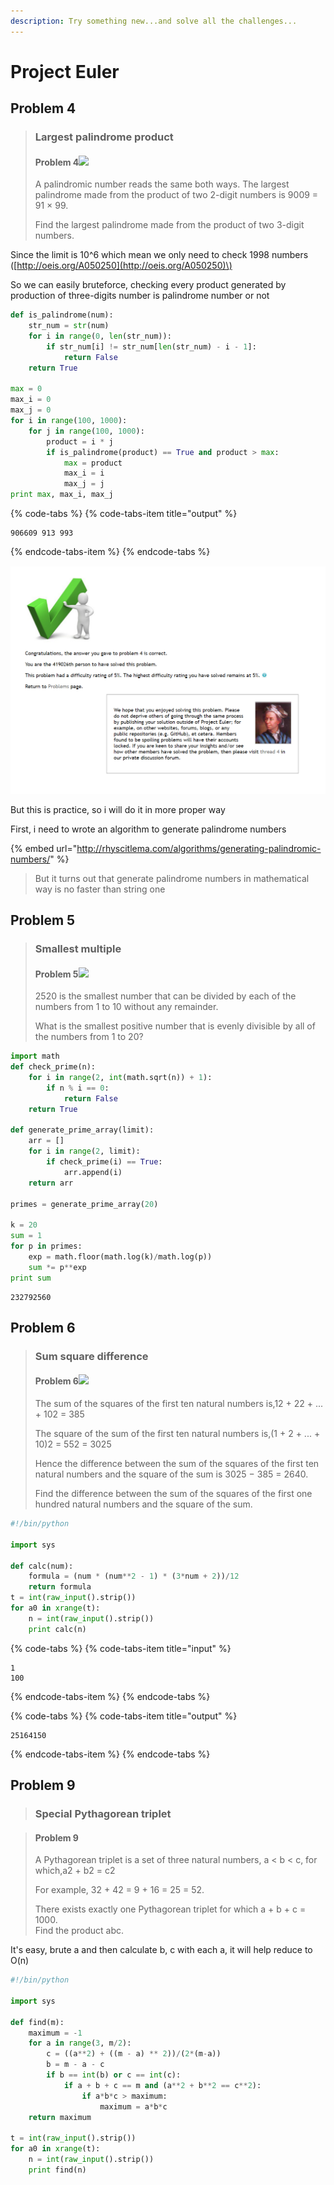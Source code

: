 ```yaml
---
description: Try something new...and solve all the challenges...
---
```


# Project Euler

## Problem 4

> ### Largest palindrome product
>
> #### Problem 4![](https://projecteuler.net/images/icon_info.png)
>
> A palindromic number reads the same both ways. The largest palindrome made from the product of two 2-digit numbers is 9009 = 91 × 99.
>
> Find the largest palindrome made from the product of two 3-digit numbers.

Since the limit is 10^6 which mean we only need to check 1998 numbers \([http://oeis.org/A050250](http://oeis.org/A050250)\)

So we can easily bruteforce, checking every product generated by production of three-digits number is palindrome number or not

 

```python
def is_palindrome(num):
	str_num = str(num)
	for i in range(0, len(str_num)):
		if str_num[i] != str_num[len(str_num) - i - 1]:
			return False
	return True

max = 0
max_i = 0
max_j = 0
for i in range(100, 1000):
	for j in range(100, 1000):
		product = i * j
		if is_palindrome(product) == True and product > max:
			max = product
			max_i = i
			max_j = j
print max, max_i, max_j
```



{% code-tabs %}
{% code-tabs-item title="output" %}
```text
906609 913 993
```
{% endcode-tabs-item %}
{% endcode-tabs %}



![](.gitbook/assets/image%20%28133%29.png)

But this is practice, so i will do it in more proper way

First, i need to wrote an algorithm to generate palindrome numbers

{% embed url="http://rhyscitlema.com/algorithms/generating-palindromic-numbers/" %}

> But it turns out that generate palindrome numbers in mathematical way is no faster than string one



## Problem 5

> ### Smallest multiple
>
> #### Problem 5![](https://projecteuler.net/images/icon_info.png)
>
> 2520 is the smallest number that can be divided by each of the numbers from 1 to 10 without any remainder.
>
> What is the smallest positive number that is evenly divisible by all of the numbers from 1 to 20?

```python
import math
def check_prime(n):
	for i in range(2, int(math.sqrt(n)) + 1):
		if n % i == 0:
			return False
	return True

def generate_prime_array(limit):
	arr = []
	for i in range(2, limit):
		if check_prime(i) == True:
			arr.append(i)
	return arr

primes = generate_prime_array(20)

k = 20
sum = 1
for p in primes:
	exp = math.floor(math.log(k)/math.log(p))
	sum *= p**exp
print sum
```

```text
232792560
```



## Problem 6

> ### Sum square difference
>
> #### Problem 6![](https://projecteuler.net/images/icon_info.png)
>
> The sum of the squares of the first ten natural numbers is,12 + 22 + ... + 102 = 385
>
> The square of the sum of the first ten natural numbers is,\(1 + 2 + ... + 10\)2 = 552 = 3025
>
> Hence the difference between the sum of the squares of the first ten natural numbers and the square of the sum is 3025 − 385 = 2640.
>
> Find the difference between the sum of the squares of the first one hundred natural numbers and the square of the sum.

```python
#!/bin/python

import sys

def calc(num):
    formula = (num * (num**2 - 1) * (3*num + 2))/12
    return formula
t = int(raw_input().strip())
for a0 in xrange(t):
    n = int(raw_input().strip())
    print calc(n)
```

{% code-tabs %}
{% code-tabs-item title="input" %}
```text
1
100
```
{% endcode-tabs-item %}
{% endcode-tabs %}

{% code-tabs %}
{% code-tabs-item title="output" %}
```text
25164150
```
{% endcode-tabs-item %}
{% endcode-tabs %}

## Problem 9



> ### Special Pythagorean triplet

> #### Problem 9
>
> A Pythagorean triplet is a set of three natural numbers, a &lt; b &lt; c, for which,a2 + b2 = c2
>
> For example, 32 + 42 = 9 + 16 = 25 = 52.
>
> There exists exactly one Pythagorean triplet for which a + b + c = 1000.  
> Find the product abc.

It's easy, brute a and then calculate b, c with each a, it will help reduce to O\(n\)

```python
#!/bin/python

import sys

def find(m):
    maximum = -1
    for a in range(3, m/2):
        c = ((a**2) + ((m - a) ** 2))/(2*(m-a))
        b = m - a - c
        if b == int(b) or c == int(c):
            if a + b + c == m and (a**2 + b**2 == c**2):
                if a*b*c > maximum:
                    maximum = a*b*c
    return maximum

t = int(raw_input().strip())
for a0 in xrange(t):
    n = int(raw_input().strip())
    print find(n)
```

